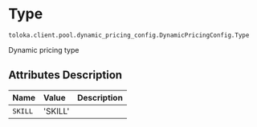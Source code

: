 # Type
`toloka.client.pool.dynamic_pricing_config.DynamicPricingConfig.Type`

Dynamic pricing type

## Attributes Description

| Name | Value | Description |
| :------| :-----------| :----------| 
`SKILL`|'SKILL'|<p></p>
